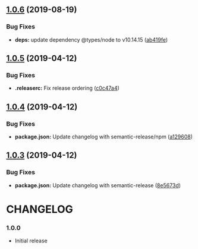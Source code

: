 ## [1.0.6](https://github.com/landau/node-trie/compare/v1.0.5...v1.0.6) (2019-08-19)


### Bug Fixes

* **deps:** update dependency @types/node to v10.14.15 ([ab419fe](https://github.com/landau/node-trie/commit/ab419fe))

## [1.0.5](https://github.com/landau/node-trie/compare/v1.0.4...v1.0.5) (2019-04-12)


### Bug Fixes

* **.releaserc:** Fix release ordering ([c0c47a4](https://github.com/landau/node-trie/commit/c0c47a4))

## [1.0.4](https://github.com/landau/node-trie/compare/v1.0.3...v1.0.4) (2019-04-12)


### Bug Fixes

* **package.json:** Update changelog with semantic-release/npm ([a129608](https://github.com/landau/node-trie/commit/a129608))

## [1.0.3](https://github.com/landau/node-trie/compare/v1.0.2...v1.0.3) (2019-04-12)


### Bug Fixes

* **package.json:** Update changelog with semantic-release ([8e5673d](https://github.com/landau/node-trie/commit/8e5673d))

# CHANGELOG

### 1.0.0

- Initial release
